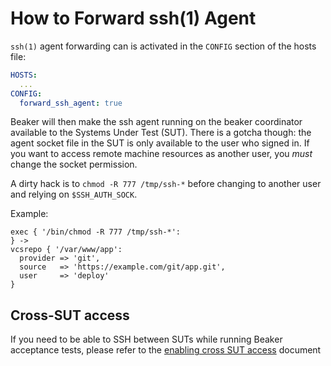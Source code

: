 # How to Forward ssh(1) Agent

`ssh(1)` agent forwarding can is activated in the `CONFIG` section of the hosts
file:

```yaml
HOSTS:
  ...
CONFIG:
  forward_ssh_agent: true
```

Beaker will then make the ssh agent running on the beaker coordinator available to the Systems Under Test (SUT).  There is
a gotcha though: the agent socket file in the SUT is only available
to the user who signed in.  If you want to access remote machine resources as
another user, you *must* change the socket permission.

A dirty hack is to `chmod -R 777 /tmp/ssh-*` before changing to another user
and relying on `$SSH_AUTH_SOCK`.

Example:

```puppet
exec { '/bin/chmod -R 777 /tmp/ssh-*':
} ->
vcsrepo { '/var/www/app':
  provider => 'git',
  source   => 'https://example.com/git/app.git',
  user     => 'deploy'
}
```

## Cross-SUT access

If you need to be able to SSH between SUTs while running Beaker acceptance tests, please refer to the [enabling cross SUT access](enabling_cross_sut_access.md) document

